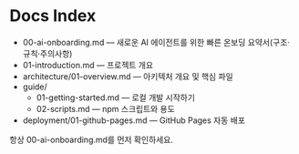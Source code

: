 # Docs Index

- 00-ai-onboarding.md — 새로운 AI 에이전트를 위한 빠른 온보딩 요약서(구조·규칙·주의사항)
- 01-introduction.md — 프로젝트 개요
- architecture/01-overview.md — 아키텍처 개요 및 핵심 파일
- guide/
  - 01-getting-started.md — 로컬 개발 시작하기
  - 02-scripts.md — npm 스크립트와 용도
- deployment/01-github-pages.md — GitHub Pages 자동 배포

항상 00-ai-onboarding.md를 먼저 확인하세요.
